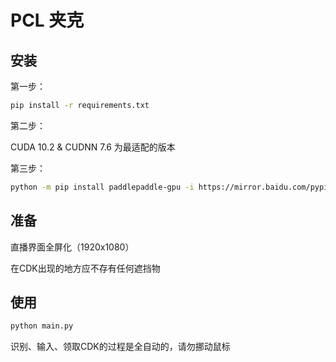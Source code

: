 # PCL 夹克

## 安装
第一步：
```bash
pip install -r requirements.txt
```

第二步：

CUDA 10.2 & CUDNN 7.6 为最适配的版本

第三步：
```bash
python -m pip install paddlepaddle-gpu -i https://mirror.baidu.com/pypi/simple
```

## 准备
直播界面全屏化（1920x1080）

在CDK出现的地方应不存有任何遮挡物

## 使用


```bash
python main.py
```

识别、输入、领取CDK的过程是全自动的，请勿挪动鼠标
